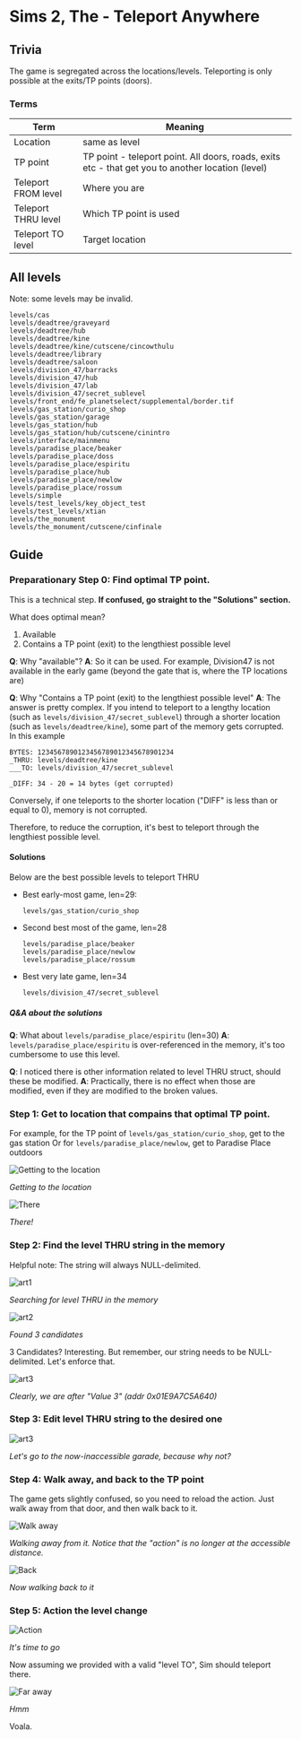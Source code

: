 # Sims 2, The - Teleport Anywhere

## Trivia

The game is segregated across the locations/levels. Teleporting is only possible at the exits/TP points (doors).

### Terms

Term | Meaning
---- | ----
Location | same as level
TP point | TP point - teleport point. All doors, roads, exits etc - that get you to another location (level)
Teleport FROM level | Where you are
Teleport THRU level | Which TP point is used
Teleport   TO level | Target location

## All levels

Note: some levels may be invalid.

```
levels/cas
levels/deadtree/graveyard
levels/deadtree/hub
levels/deadtree/kine
levels/deadtree/kine/cutscene/cincowthulu
levels/deadtree/library
levels/deadtree/saloon
levels/division_47/barracks
levels/division_47/hub
levels/division_47/lab
levels/division_47/secret_sublevel
levels/front_end/fe_planetselect/supplemental/border.tif
levels/gas_station/curio_shop
levels/gas_station/garage
levels/gas_station/hub
levels/gas_station/hub/cutscene/cinintro
levels/interface/mainmenu
levels/paradise_place/beaker
levels/paradise_place/doss
levels/paradise_place/espiritu
levels/paradise_place/hub
levels/paradise_place/newlow
levels/paradise_place/rossum
levels/simple
levels/test_levels/key_object_test
levels/test_levels/xtian
levels/the_monument
levels/the_monument/cutscene/cinfinale
```

## Guide

### Preparationary Step 0: Find optimal TP point.

This is a technical step. **If confused, go straight to the "Solutions" section.**

What does optimal mean?

1) Available
2) Contains a TP point (exit) to the lengthiest possible level

**Q**: Why "available"?
**A**: So it can be used. For example, Division47 is not available in the early game (beyond the gate that is, where the TP locations are)

**Q**: Why "Contains a TP point (exit) to the lengthiest possible level"
**A**: The answer is pretty complex. If you intend to teleport to a lengthy location (such as `levels/division_47/secret_sublevel`) through a shorter location (such as `levels/deadtree/kine`), some part of the memory gets corrupted. In this example

```
BYTES: 1234567890123456789012345678901234
_THRU: levels/deadtree/kine
___TO: levels/division_47/secret_sublevel

_DIFF: 34 - 20 = 14 bytes (get corrupted)
```
Conversely, if one teleports to the shorter location ("DIFF" is less than or equal to 0), memory is not corrupted.

Therefore, to reduce the corruption, it's best to teleport through the lengthiest possible level.

#### Solutions

Below are the best possible levels to teleport THRU

* Best early-most game, len=29:
	```
	levels/gas_station/curio_shop
	```
* Second best most of the game, len=28
	```
	levels/paradise_place/beaker
	levels/paradise_place/newlow
	levels/paradise_place/rossum
	```
* Best very late game, len=34
	```
	levels/division_47/secret_sublevel
	```

##### Q&A about the solutions

**Q**: What about `levels/paradise_place/espiritu` (len=30)
**A**: `levels/paradise_place/espiritu` is over-referenced in the memory, it's too cumbersome to use this level.

**Q**: I noticed there is other information related to level THRU struct, should these be modified.
**A**: Practically, there is no effect when those are modified, even if they are modified to the broken values.

### Step 1: Get to location that compains that optimal TP point.

For example, for the TP point of `levels/gas_station/curio_shop`, get to the gas station
Or for `levels/paradise_place/newlow`, get to Paradise Place outdoors

![Getting to the location](./img/Sims2The/ULUS10031_00000.jpg)

*Getting to the location*

![There](./img/Sims2The/ULUS10031_00004.jpg)

*There!*

### Step 2: Find the level THRU string in the memory

Helpful note: The string will always NULL-delimited.

![art1](./img/Sims2The/art1.PNG)

*Searching for level THRU in the memory*

![art2](./img/Sims2The/art2.PNG)

*Found 3 candidates*

3 Candidates? Interesting. But remember, our string needs to be NULL-delimited. Let's enforce that.

![art3](./img/Sims2The/art3.PNG)

*Clearly, we are after "Value 3" (addr 0x01E9A7C5A640)*

### Step 3: Edit level THRU string to the desired one

![art3](./img/Sims2The/art3.PNG)

*Let's go to the now-inaccessible garade, because why not?*

### Step 4: Walk away, and back to the TP point

The game gets slightly confused, so you need to reload the action. Just walk away from that door, and then walk back to it.

![Walk away](./img/Sims2The/ULUS10031_00005.jpg)

*Walking away from it. Notice that the "action" is no longer at the accessible distance.*

![Back](./img/Sims2The/ULUS10031_00004.jpg)

*Now walking back to it*

### Step 5: Action the level change

![Action](./img/Sims2The/ULUS10031_00007.jpg)

*It's time to go*

Now assuming we provided with a valid "level TO", Sim should teleport there.

![Far away](./img/Sims2The/ULUS10031_00006.jpg)

*Hmm*

Voala.
